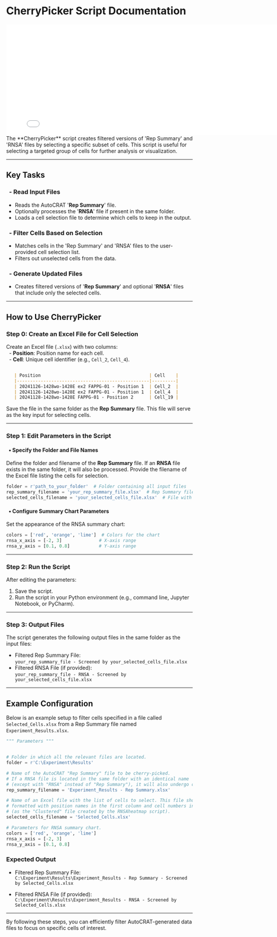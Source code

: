 # CherryPicker Script Documentation

<iframe src="../assets/CherryPicker_diagram.html" width="800" height="300" style="border:none; margin:0; padding:0; display:block;"></iframe>
The **CherryPicker** script creates filtered versions of 'Rep Summary' and 'RNSA' files by selecting a specific subset of cells. This script is useful for selecting a targeted group of cells for further analysis or visualization.

---

## Key Tasks

### &nbsp;&nbsp;- Read Input Files
- Reads the AutoCRAT '**Rep Summary**' file.
- Optionally processes the '**RNSA**' file if present in the same folder.
- Loads a cell selection file to determine which cells to keep in the output.

### &nbsp;&nbsp;- Filter Cells Based on Selection
- Matches cells in the 'Rep Summary' and 'RNSA' files to the user-provided cell selection list.
- Filters out unselected cells from the data.

### &nbsp;&nbsp;- Generate Updated Files
- Creates filtered versions of '**Rep Summary**' and optional '**RNSA**' files that include only the selected cells.

---

## How to Use CherryPicker

### Step 0: Create an Excel File for Cell Selection

Create an Excel file (`.xlsx`) with two columns:<br>
   &nbsp;&nbsp;- **Position**: Position name for each cell.<br>
   &nbsp;&nbsp;- **Cell**: Unique cell identifier (e.g., `Cell_2`, `Cell_4`).
```markdown

   | Position                                         | Cell    |
   |--------------------------------------------------|---------|
   | 20241126-1428wo-1428E ex2 FAPPG-01 - Position 1  | Cell_2  |
   | 20241126-1428wo-1428E ex2 FAPPG-01 - Position 1  | Cell_4  |
   | 20241128-1428wo-1428E FAPPG-01 - Position 2      | Cell_19 |

```

Save the file in the same folder as the **Rep Summary** file. This file will serve as the key input for selecting cells.

---

### Step 1: Edit Parameters in the Script

#### &nbsp;&nbsp;• Specify the Folder and File Names
Define the folder and filename of the **Rep Summary** file. If an **RNSA** file exists in the same folder, it will also be processed. Provide the filename of the Excel file listing the cells for selection.

```python
folder = r'path_to_your_folder'  # Folder containing all input files
rep_summary_filename = 'your_rep_summary_file.xlsx'  # Rep Summary file name
selected_cells_filename = 'your_selected_cells_file.xlsx'  # File with selected cells
```

#### &nbsp;&nbsp;• Configure Summary Chart Parameters
Set the appearance of the RNSA summary chart:

```python
colors = ['red', 'orange', 'lime']  # Colors for the chart
rnsa_x_axis = [-2, 3]              # X-axis range
rnsa_y_axis = [0.1, 0.8]           # Y-axis range
```

---

### Step 2: Run the Script

After editing the parameters:<br>
1. Save the script.<br>
2. Run the script in your Python environment (e.g., command line, Jupyter Notebook, or PyCharm).

---

### Step 3: Output Files

The script generates the following output files in the same folder as the input files:<br>
- Filtered Rep Summary File:  
  `your_rep_summary_file - Screened by your_selected_cells_file.xlsx`<br>
- Filtered RNSA File (if provided):  
  `your_rep_summary_file - RNSA - Screened by your_selected_cells_file.xlsx`

---

## Example Configuration

Below is an example setup to filter cells specified in a file called `Selected_Cells.xlsx` from a Rep Summary file named `Experiment_Results.xlsx`.

```python
""" Parameters """


# Folder in which all the relevant files are located.
folder = r'C:\Experiment\Results'

# Name of the AutoCRAT "Rep Summary" file to be cherry-picked.
# If a RNSA file is located in the same folder with an identical name
# (except with "RNSA" instead of "Rep Summary"), it will also undergo cherry-picking.
rep_summary_filename = 'Experiment_Results - Rep Summary.xlsx'

# Name of an Excel file with the list of cells to select. This file should be
# formatted with position names in the first column and cell numbers in the second
# (as the "Clustered" file created by the RNSAheatmap script).
selected_cells_filename = 'Selected_Cells.xlsx'

# Parameters for RNSA summary chart.
colors = ['red', 'orange', 'lime']
rnsa_x_axis = [-2, 3]
rnsa_y_axis = [0.1, 0.8]
```

### Expected Output
- Filtered Rep Summary File:  
  `C:\Experiment\Results\Experiment_Results - Rep Summary - Screened by Selected_Cells.xlsx`

- Filtered RNSA File (if provided):  
  `C:\Experiment\Results\Experiment_Results - RNSA - Screened by Selected_Cells.xlsx`

---

By following these steps, you can efficiently filter AutoCRAT-generated data files to focus on specific cells of interest.
